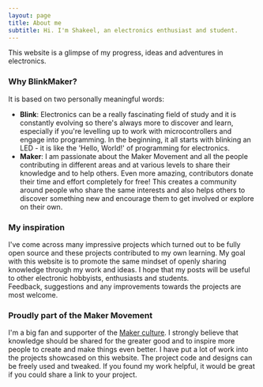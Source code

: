 ```yaml
---
layout: page
title: About me
subtitle: Hi. I'm Shakeel, an electronics enthusiast and student.
---
```


This website is a glimpse of my progress, ideas and adventures in electronics.  

### Why BlinkMaker?
It is based on two personally meaningful words:
* **Blink**: Electronics can be a really fascinating field of study and it is constantly evolving so there's always more to discover and learn, especially if you're levelling up to work with microcontrollers and engage into programming. In the beginning, it all starts with blinking an LED - it is like the 'Hello, World!' of programming for electronics.  
* **Maker**: I am passionate about the Maker Movement and all the people contributing in different areas and at various levels to share their knowledge and to help others. Even more amazing, contributors donate their time and effort completely for free! This creates a community around people who share the same interests and also helps others to discover something new and encourage them to get involved or explore on their own.

### My inspiration
I've come across many impressive projects which turned out to be fully open source and these projects contributed to my own learning. My goal with this website is to promote the same mindset of openly sharing knowledge through my work and ideas. I hope that my posts will be useful to other electronic hobbyists, enthusiasts and students.  
Feedback, suggestions and any improvements towards the projects are most welcome.

### Proudly part of the Maker Movement
I'm a big fan and supporter of the [Maker culture](https://en.wikipedia.org/wiki/Maker_culture). I strongly believe that knowledge should be shared for the greater good and to inspire more people to create and make things even better. I have put a lot of work into the projects showcased on this website. The project code and designs can be freely used and tweaked. If you found my work helpful, it would be great if you could share a link to your project.
